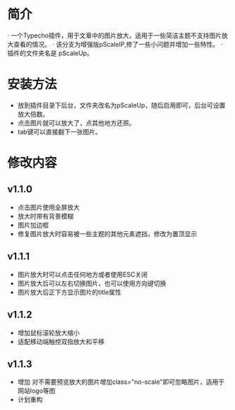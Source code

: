 # 简介
· 一个Typecho插件，用于文章中的图片放大，适用于一些简洁主题不支持图片放大查看的情况。
· 该分支为增强版pScaleIP,修了一些小问题并增加一些特性。
· 插件的文件夹名是 pScaleUp。

# 安装方法
- 放到插件目录下后台，文件夹改名为pScaleUp，随后启用即可，后台可设置放大倍数。
- 点击图片就可以放大了，点其他地方还原。
- tab键可以直接翻下一张图片。

# 修改内容
## v1.1.0
- 点击图片使用全屏放大
- 放大时带有背景模糊
- 图片加边框
- 修复图片放大时容易被一些主题的其他元素遮挡，修改为置顶显示

## v1.1.1
- 图片放大时可以点击任何地方或者使用ESC关闭
- 图片放大后可以左右切换图片，也可以使用方向键切换
- 图片放大后正下方显示图片的title属性

## v1.1.2
- 增加鼠标滚轮放大缩小
- 适配移动端触控双指放大和平移

## v1.1.3
- 增加 对不需要预览放大的图片增加class="no-scale"即可忽略图片，适用于网站logo等图
- 计划重构
